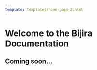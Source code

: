 ```yaml
---
template: templates/home-page-2.html
---
```


<div class="container cHeaderTop cHomeContainer">
       <div class="row">
          <div class="col-sm-12 col-md-12 col-lg-12">
          <h1>Welcome to the Bijira Documentation</h1>
          </div>
          <div class="col-sm-12 col-md-6 col-lg-6">
             <h2>Coming soon...</h2>
          </div>
       </div>
</div>
